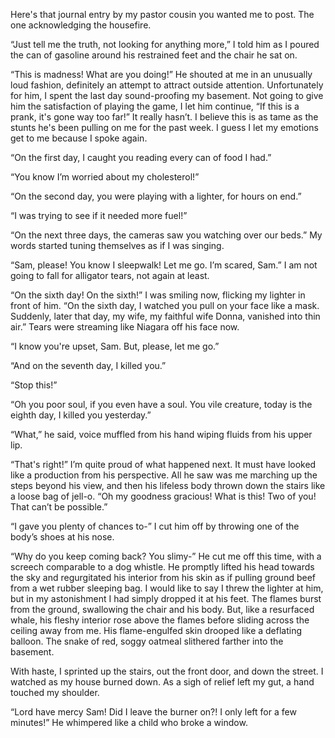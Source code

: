 Here's that journal entry by my pastor cousin you wanted me to post. The one acknowledging the housefire.

“Just tell me the truth, not looking for anything more,” I told him as I poured the can of gasoline around his restrained feet and the chair he sat on.

“This is madness! What are you doing!” He shouted at me in an unusually loud fashion, definitely an attempt to attract outside attention. Unfortunately for him, I spent the last day sound-proofing my basement. Not going to give him the satisfaction of playing the game, I let him continue, “If this is a prank, it's gone way too far!” It really hasn’t. I believe this is as tame as the stunts he's been pulling on me for the past week. I guess I let my emotions get to me because I spoke again.

“On the first day, I caught you reading every can of food I had.”

“You know I’m worried about my cholesterol!”

“On the second day, you were playing with a lighter, for hours on end.”

“I was trying to see if it needed more fuel!”

“On the next three days, the cameras saw you watching over our beds.” My words started tuning themselves as if I was singing.

“Sam, please! You know I sleepwalk! Let me go. I’m scared, Sam.” I am not going to fall for alligator tears, not again at least.

“On the sixth day! On the sixth!” I was smiling now, flicking my lighter in front of him. “On the sixth day, I watched you pull on your face like a mask. Suddenly, later that day, my wife, my faithful wife Donna, vanished into thin air.” Tears were streaming like Niagara off his face now.

“I know you're upset, Sam. But, please, let me go.”

“And on the seventh day, I killed you.”

“Stop this!”

“Oh you poor soul, if you even have a soul. You vile creature, today is the eighth day, I killed you yesterday.”

“What,” he said, voice muffled from his hand wiping fluids from his upper lip.

“That's right!” I’m quite proud of what happened next. It must have looked like a production from his perspective. All he saw was me marching up the steps beyond his view, and then his lifeless body thrown down the stairs like a loose bag of jell-o. “Oh my goodness gracious! What is this! Two of you! That can’t be possible.”

“I gave you plenty of chances to-” I cut him off by throwing one of the body’s shoes at his nose.

“Why do you keep coming back? You slimy-” He cut me off this time, with a screech comparable to a dog whistle. He promptly lifted his head towards the sky and regurgitated his interior from his skin as if pulling ground beef from a wet rubber sleeping bag. I would like to say I threw the lighter at him, but in my astonishment I had simply dropped it at his feet. The flames burst from the ground, swallowing the chair and his body. But, like a resurfaced whale, his fleshy interior rose above the flames before sliding across the ceiling away from me. His flame-engulfed skin drooped like a deflating balloon. The snake of red, soggy oatmeal slithered farther into the basement. 

With haste, I sprinted up the stairs, out the front door, and down the street. I watched as my house burned down. As a sigh of relief left my gut, a hand touched my shoulder.

“Lord have mercy Sam! Did I leave the burner on?! I only left for a few minutes!” He whimpered like a child who broke a window.
